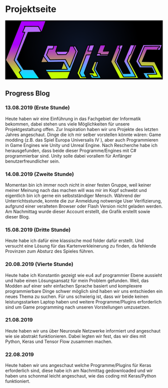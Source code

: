 # Projektseite
![](images/Cyrus.name.png)

## Progress Blog

### 13.08.2019 (Erste Stunde) 
Heute haben wir eine Einführung in das Fachgebiet der Informatik bekommen, dabei stehen uns viele Möglichkeiten für unsere Projektgestaltung offen. Zur Inspiration haben wir uns Projekte des letzten Jahres angeschaut. Dinge die ich mir selber vorstellen könnte wären: Game modding (z.B. das Spiel Europa Universalis IV ), aber auch Programmieren in Game Engines wie  Unity und Unreal Engine. Nach Rescherche habe ich herausgefunden, dass beide dieser Programme/Engines mit C# programmierbar sind. Unity solle dabei vorallem für Anfänger benutzerfreundlicher sein. 

### 14.08.2019 (Zweite Stunde) 
Momentan bin ich immer noch nicht in einer festen Gruppe, weil keiner meiner Meinung nach das machen will was mir im Kopf schwebt und eigentlich bin ich gerne ein selbstständiger Mensch. Während der Unterrichtsstunde, konnte die zur Anmeldung notwenige User Verifizierung, aufgrund einer veralteten Browser oder Flash Version nicht geladen werden. Am Nachmittag wurde dieser Account erstellt, die Grafik erstellt sowie dieser Blog. 

### 15.08.2019 (Dritte Stunde) 
Heute habe ich dafür eine klassische mod folder dafür erstellt. Und versucht eine Lösung für das Kartenverkleinerung zu finden, da fehlende Provinzen zum Absturz des Spieles führen.

### 20.08.2019 (Vierte Stunde) 
Heute habe ich Konstantin gezeigt wie eu4 auf programmier Ebene aussieht und habe einen Lösungsansatz für mein Problem gefunden.
Weil, das Modden auf einer sehr einfachen Sprache basiert und komplexere programmierbare Dinge schwer möglich sind haben wir uns entschieden ein neues Thema zu suchen. Für uns schwierig ist, dass wir beide keinen leistungsstarken Laptop haben und weitere Programme/Plugins erforderlich sind um Game programming nach unseren Vorstellungen umzusetzen.
### 21.08.2019  
Heute haben wir uns über Neuronale Netzwerke informiert und angeschaut wie sie abstrakt funktionieren. Dabei legten wir fest, das wir dies mit Python, Keras und Tensor Flow zusammen machen.

### 22.08.2019
Heute haben wir uns angeschaut welche Programme/Plugins für Keras erforderlich sind, diese habe ich am Nachmittag gedownloaded und wir haben uns schonmal leicht angeschaut, wie das coding mit Keras/Python funktioniert. 




